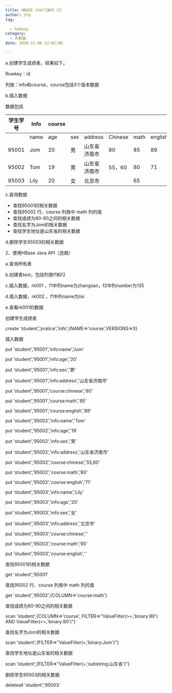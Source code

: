 ```yaml
---
title: HBASE shell操作（2）
author: ztq
tag:

  - hadoop
category:
  - 大数据
date: 2020-12-06 12:02:00

---
```




a.创建学生成绩表，结果如下。

Rowkey：id

列族：info和course，course包括3个版本数据

b.插入数据

数据包括

| 学生学号 | Info | course |      |              |         |      |         |
| -------- | ---- | ------ | ---- | ------------ | ------- | ---- | ------- |
|          | name | age    | sex  | address      | Chinese | math | english |
| 95001    | Jom  | 20     | 男   | 山东省济南市 | 80      | 85   | 89      |
| 95002    | Tom  | 19     | 男   | 山东省济南市 | 55，60  | 80   | 71      |
| 95003    | Lily | 20     | 女   | 北京市       |         | 65   |         |

c.查询数据

- 查找95001的相关数据
- 查找95002 行、course 列族中 math 列的值
- 查找成绩为80-90之间的相关数据
- 查找名字为Jom的相关数据
- 查找学生地址是山东省的相关数据

d.删除学生95003的相关数据

2、使用HBase Java API（选做）

a.查询所有表

b.创建表test，包括列族f1和f2

c.插入数据，rk001 ，f1中列name为zhangsan，f2中列number为135

d.插入数据，rk002 ，f1中列name为lisi

e.查看rk001的数据



创建学生成绩表 

create 'student','pratice','info',{NAME=>'course',VERSIONS=>3} 

插入数据 

put 'student','95001','info:name','Jom' 

put 'student','95001','info:age','20' 

put 'student','95001','info:sex','男' 

put 'student','95001','info:address','山东省济南市' 

put 'student','95001','course:chinese','80' 

put 'student','95001','course:math','85' 

put 'student','95001','course:english','89' 

 

put 'student','95002','info:name','Tom' 

put 'student','95002','info:age','19' 

put 'student','95002','info:sex','男' 

put 'student','95002','info:address','山东省济南市' 

put 'student','95002','course:chinese','55,60' 

put 'student','95002','course:math','80' 

put 'student','95002','course:english','71' 

 

put 'student','95003','info:name','Lily' 

put 'student','95003','info:age','20' 

put 'student','95003','info:sex','女' 

put 'student','95003','info:address','北京市' 

put 'student','95003','course:chinese','' 

put 'student','95003','course:math','65' 

put 'student','95003','course:english','' 



查找95001的相关数据

get 'student','95001' 



查找95002 行、course 列族中 math 列的值 

get 'student','95002',{COLUMN=>'course:math'} 



查找成绩为80-90之间的相关数据 

scan 'student',{COLUMN=>'course', FILTER=>"ValueFilter(>=,'binary:80') AND ValueFilter(<=,'binary:90')"}



查找名字为Jom的相关数据 

scan 'student',{FILTER=>"ValueFilter(=,'binary:Jom')"} 



查找学生地址是山东省的相关数据

scan 'student',{FILTER=>"ValueFilter(=,'substring:山东省')"} 



删除学生95003的相关数据

deleteall 'student','95003' 